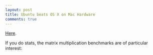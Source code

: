 ```yaml
---
layout: post
title: Ubuntu beats OS X on Mac Hardware
comments: true
---
```


[Here](http://www.phoronix.com/scan.php?page=article&amp;item=osx10_ubuntu1410).

If you do stats, the matrix multiplication benchmarks are of particular interest:

<a href="http://www.phoronix.com/scan.php?page=article&amp;item=osx10_ubuntu1410&amp;num=4"><img src="http://openbenchmarking.org/embed.php?i=1411255-LI-YOSEMITEB78&amp;sha=00c3d87&amp;p=2" alt="" /></a>